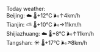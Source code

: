 Today weather:  
Beijing: ☁️   🌡️+12°C 🌬️↑4km/h  
Tianjin: ⛅️  🌡️+10°C 🌬️→11km/h  
Shijiazhuang: ☁️   🌡️+8°C 🌬️↑11km/h  
Tangshan: ☀️   🌡️+17°C 🌬️↗8km/h  
